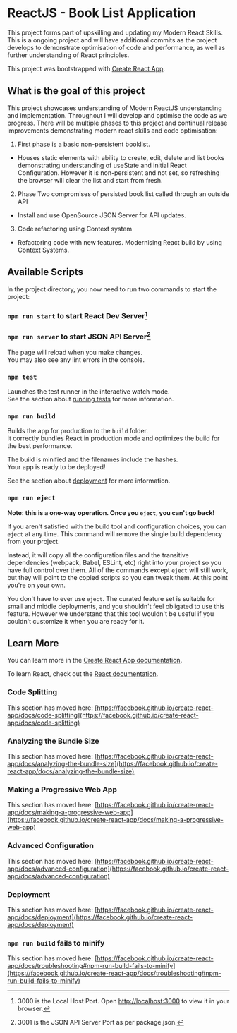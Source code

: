 # ReactJS - Book List Application

This project forms part of upskilling and updating my Modern React Skills. This is a ongoing project and will have additional commits as the project develops to demonstrate optimisation of code and performance, as well as further understanding of React principles.

This project was bootstrapped with [Create React App](https://github.com/facebook/create-react-app).

## What is the goal of this project

This project showcases understanding of Modern ReactJS understanding and implementation. Throughout I will develop and optimise the code as we progress. There will be multiple phases to this project and continual release improvements demonstrating modern react skills and code optimisation:

1. First phase is a basic non-persistent booklist.
- Houses static elements with ability to create, edit, delete and list books demonstrating understanding of useState and initial React Configuration. However it is non-persistent and not set, so refreshing the browser will clear the list and start from fresh.

2. Phase Two compromises of persisted book list called through an outside API
- Install and use OpenSource JSON Server for API updates. 

3. Code refactoring using Context system
- Refactoring code with new features. Modernising React build by using Context Systems.

## Available Scripts

In the project directory, you now need to run two commands to start the project:

### `npm run start` to start React Dev Server[^1]
### `npm run server` to start JSON API Server[^2]

[^1]: 3000 is the Local Host Port. Open [http://localhost:3000](http://localhost:3000) to view it in your browser.
[^2]: 3001 is the JSON API Server Port as per package.json. 


The page will reload when you make changes.\
You may also see any lint errors in the console.

### `npm test`

Launches the test runner in the interactive watch mode.\
See the section about [running tests](https://facebook.github.io/create-react-app/docs/running-tests) for more information.

### `npm run build`

Builds the app for production to the `build` folder.\
It correctly bundles React in production mode and optimizes the build for the best performance.

The build is minified and the filenames include the hashes.\
Your app is ready to be deployed!

See the section about [deployment](https://facebook.github.io/create-react-app/docs/deployment) for more information.

### `npm run eject`

**Note: this is a one-way operation. Once you `eject`, you can't go back!**

If you aren't satisfied with the build tool and configuration choices, you can `eject` at any time. This command will remove the single build dependency from your project.

Instead, it will copy all the configuration files and the transitive dependencies (webpack, Babel, ESLint, etc) right into your project so you have full control over them. All of the commands except `eject` will still work, but they will point to the copied scripts so you can tweak them. At this point you're on your own.

You don't have to ever use `eject`. The curated feature set is suitable for small and middle deployments, and you shouldn't feel obligated to use this feature. However we understand that this tool wouldn't be useful if you couldn't customize it when you are ready for it.

## Learn More

You can learn more in the [Create React App documentation](https://facebook.github.io/create-react-app/docs/getting-started).

To learn React, check out the [React documentation](https://reactjs.org/).

### Code Splitting

This section has moved here: [https://facebook.github.io/create-react-app/docs/code-splitting](https://facebook.github.io/create-react-app/docs/code-splitting)

### Analyzing the Bundle Size

This section has moved here: [https://facebook.github.io/create-react-app/docs/analyzing-the-bundle-size](https://facebook.github.io/create-react-app/docs/analyzing-the-bundle-size)

### Making a Progressive Web App

This section has moved here: [https://facebook.github.io/create-react-app/docs/making-a-progressive-web-app](https://facebook.github.io/create-react-app/docs/making-a-progressive-web-app)

### Advanced Configuration

This section has moved here: [https://facebook.github.io/create-react-app/docs/advanced-configuration](https://facebook.github.io/create-react-app/docs/advanced-configuration)

### Deployment

This section has moved here: [https://facebook.github.io/create-react-app/docs/deployment](https://facebook.github.io/create-react-app/docs/deployment)

### `npm run build` fails to minify

This section has moved here: [https://facebook.github.io/create-react-app/docs/troubleshooting#npm-run-build-fails-to-minify](https://facebook.github.io/create-react-app/docs/troubleshooting#npm-run-build-fails-to-minify)
